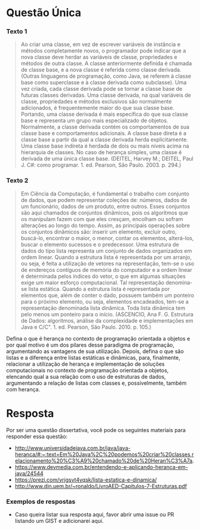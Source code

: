 # Questão Única
### Texto 1


> Ao criar uma classe, em vez de escrever variáveis de instância e métodos completamente novos, o programador pode indicar que a nova classe deve herdar as variáveis de classe, propriedades e métodos de outra classe. A classe anteriormente definida é chamada de classe base, e a nova classe é referida como classe derivada. (Outras linguagens de programação, como Java, se referem à classe base como superclasse e à classe derivada como subclasse). Uma vez criada, cada classe derivada pode se tornar a classe base de futuras classes derivadas. Uma classe derivada, na qual variáveis de classe, propriedades e métodos exclusivos são normalmente adicionados, é frequentemente maior do que sua classe base. Portando, uma classe derivada é mais específica do que sua classe base e representa um grupo mais especializado de objetos. Normalmente, a classe derivada contém os comportamentos de sua classe base e comportamentos adicionais. A classe base direta é a classe base a partir da qual a classe derivada herda explicitamente. Uma classe base indireta é herdada de dois ou mais níveis acima na hierarquia de classes. No caso de herança simples, uma classe é derivada de uma única classe base. (DEITEL, Harvey M.; DEITEL, Paul J. C#: como programar. 1. ed. Pearson, São Paulo. 2003. p. 294.)


### Texto 2


> Em Ciência da Computação, é fundamental o trabalho com conjunto de dados, que podem representar coleções de: números, dados de um funcionário, dados de um produto, entre outros. Esses conjuntos são aqui chamados de conjuntos dinâmicos, pois os algoritmos que os manipulam fazem com que eles cresçam, encolham ou sofram alterações ao longo do tempo. Assim, as principais operações sobre os conjuntos dinâmicos são: inserir um elemento, excluir outro, buscá-lo, encontrar o maior, o menor, contar os elementos, alterá-los, buscar o elemento sucessos e o predecessor.
Uma estrutura de dados do tipo lista representa um conjunto de dados organizados em ordem linear. Quando a estrutura lista é representada por um arranjo, ou seja, é feita a utilização de vetores na representação, tem-se o uso de endereços contíguos de memória do computador e a ordem linear é determinada pelos índices do vetor, o que em algumas situações exige um maior esforço computacional. Tal representação denomina-se lista estática. Quando a estrutura lista é representada por elementos que, além de conter o dado, possuem também um ponteiro para o próximo elemento, ou seja, elementos encadeados, tem-se a representação denominada lista dinâmica. Toda lista dinâmica tem pelo menos um ponteiro para o início. (ASCENCIO, Ana F. G. Estrutura de Dados: algoritmos, análise da complexidade e implementações em Java e C/C". 1. ed. Pearson, São Paulo. 2010. p. 105.)


Defina o que é herança no contexto de programação orientada a objetos e por qual motivo é um dos pilares desse paradigma de programação, argumentando as vantagens de sua utilização. Depois, defina o que são listas e a diferença entre listas estáticas e dinâmicas, para, finalmente, relacionar a utilização de herança e implementação de soluções computacionais no contexto de programação orientada a objetos, elencando qual a sua relação com o uso de estruturas de dados, argumentando a relação de listas com classes e, possivelmente, também com herança.

# Resposta
Por ser uma questão dissertativa, você pode os seguintes materiais para responder essa questão:
- http://www.universidadejava.com.br/java/java-heranca/#:~:text=Em%20Java%2C%20podemos%20criar%20classes,relacionamento%20%C3%A9%20chamado%20de%20Heran%C3%A7a.
- https://www.devmedia.com.br/entendendo-e-aplicando-heranca-em-java/24544
- https://prezi.com/yrjgsvt4yqsk/lista-estatica-e-dinamica/
- http://www.din.uem.br/~ronaldo/LivroAED-Capitulos-7-Estruturas.pdf

### Exemplos de respostas
- Caso queira listar sua resposta aqui, favor abrir uma issue ou PR listando um GIST e adicionarei aqui.
